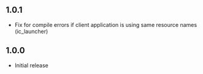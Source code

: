 1.0.1
-----

- Fix for compile errors if client application is using same resource names (ic_launcher)


1.0.0
-----

- Initial release

